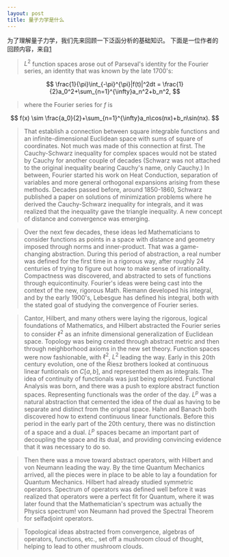 ```yaml
---
layout: post
title: 量子力学是什么
---
```

为了理解量子力学，我们先来回顾一下泛函分析的基础知识。
下面是一位作者的回顾内容，来自[1](https://math.stackexchange.com/posts/1649963/)

> $L^2$ function spaces arose out of Parseval's identity for the Fourier series, an identity that was known by the late 1700's:  
  
  
$$
          \frac{1}{\pi}\int_{-\pi}^{\pi}|f(t)|^2dt = \frac{1}{2}a_0^2+\sum_{n=1}^{\infty}a_n^2+b_n^2,
$$  
  
  
> where the Fourier series for $f$ is  
  
  
$$
                 f(x) \sim \frac{a_0}{2}+\sum_{n=1}^{\infty}a_n\cos(nx)+b_n\sin(nx).
$$  
  
  
> That establish a connection between square integrable functions and an infinite-dimensional Euclidean space with sums of square of coordinates. Not much was made of this connection at first. The Cauchy-Schwarz inequality for complex spaces would not be stated by Cauchy for another couple of decades (Schwarz was not attached to the original inequality bearing Cauchy's name, only Cauchy.) In between, Fourier started his work on Heat Conduction, separation of variables and more general orthogonal expansions arising from these methods. Decades passed before, around 1850-1860, Schwarz published a paper on solutions of minimization problems where he derived the Cauchy-Schwarz inequality for integrals, and it was realized that the inequality gave the triangle inequality. A new concept of distance and convergence was emerging.

> Over the next few decades, these ideas led Mathematicians to consider functions as points in a space with distance and geometry imposed through norms and inner-product. That was a game-changing abstraction. During this period of abstraction, a real number was defined for the first time in a rigorous way, after roughly 24 centuries of trying to figure out how to make sense of irrationality. Compactness was discovered, and abstracted to sets of functions through equicontinuity. Fourier's ideas were being cast into the context of the new, rigorous Math. Riemann developed his integral, and by the early 1900's, Lebesgue has defined his integral, both with the stated goal of studying the convergence of Fourier series.

> Cantor, Hilbert, and many others were laying the rigorous, logical foundations of Mathematics, and Hilbert abstracted the Fourier series to consider $\ell^2$ as an infnite dimensional generalization of Euclidean space. Topology was being created through abstract metric and then through neighborhood axioms in the new set theory. Function spaces were now fashionable, with $\ell^2$, $L^2$ leading the way. Early in this 20th century evolution, one of the Riesz brothers looked at continuous linear funtionals on $C[a,b]$, and represented them as integrals. The idea of continuity of functionals was just being explored. Functional Analysis was born, and there was a push to explore abstract function spaces. Representing functionals was the order of the day. $L^p$ was a natural abstraction that cemented the idea of the dual as having to be separate and distinct from the orignal space. Hahn and Banach both discovered how to extend continuous linear functionals. Before this period in the early part of the 20th century, there was no distinction of a space and a dual. $L^p$ spaces became an important part of decoupling the space and its dual, and providing convincing evidence that it was necessary to do so.

> Then there was a move toward abstract operators, with Hilbert and von Neumann leading the way. By the time Quantum Mechanics arrived, all the pieces were in place to be able to lay a foundation for Quantum Mechanics. Hilbert had already studied symmetric operators. Spectrum of operators was defined well before it was realized that operators were a perfect fit for Quantum, where it was later found that the Mathematician's spectrum was actually the Physics spectrum! von Neumann had proved the Spectral Theorem for selfadjoint operators.

> Topological ideas abstracted from convergence, algebras of operators, functions, etc., set off a mushroom cloud of thought, helping to lead to other mushroom clouds.

